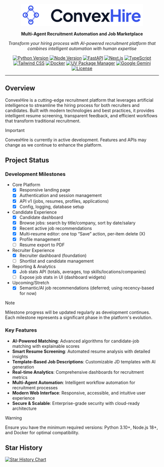 <div align="center">
  <picture>
    <source media="(prefers-color-scheme: dark)" srcset="docs/ConvexHire.png" />
    <source media="(prefers-color-scheme: light)" srcset="docs/ConvexHire_transparent.png" />
    <img src="docs/ConvexHire_transparent.png" alt="ConvexHire Logo" width="400"/>
  </picture>
  
  **Multi-Agent Recruitment Automation and Job Marketplace**
  
  *Transform your hiring process with AI-powered recruitment platform that combines intelligent automation with human expertise*

  [![Python Version](https://img.shields.io/badge/python-3.10+-blue.svg)](https://www.python.org/downloads/)
  [![Node Version](https://img.shields.io/badge/node-18+-green.svg)](https://nodejs.org/)
  [![FastAPI](https://img.shields.io/badge/FastAPI-0.116+-009688.svg?logo=fastapi)](https://fastapi.tiangolo.com/)
  [![Next.js](https://img.shields.io/badge/Next.js-15+-000000.svg?logo=next.js)](https://nextjs.org/)
  [![TypeScript](https://img.shields.io/badge/TypeScript-5.8+-3178C6.svg?logo=typescript)](https://www.typescriptlang.org/)
  [![Tailwind CSS](https://img.shields.io/badge/Tailwind_CSS-3.4+-38B2AC.svg?logo=tailwind-css)](https://tailwindcss.com/)
  [![Docker](https://img.shields.io/badge/Docker-Ready-2496ED.svg?logo=docker)](https://www.docker.com/)
  [![UV Package Manager](https://img.shields.io/badge/UV-Package_Manager-FF6B35.svg)](https://github.com/astral-sh/uv)
  [![Google Gemini](https://img.shields.io/badge/Google_Gemini-1.36+-4285F4.svg?logo=google)](https://ai.google.dev/)
  [![License](https://img.shields.io/badge/License-MIT-yellow.svg)](LICENSE)
  
</div>

---

## Overview

ConvexHire is a cutting-edge recruitment platform that leverages artificial intelligence to streamline the hiring process for both recruiters and candidates. Built with modern technologies and best practices, it provides intelligent resume screening, transparent feedback, and efficient workflows that transform traditional recruitment.

> [!IMPORTANT]  
> ConvexHire is currently in active development. Features and APIs may change as we continue to enhance the platform.

## Project Status

### Development Milestones

- Core Platform
  - [x] Responsive landing page
  - [x] Authentication and session management
  - [x] API v1 (jobs, resumes, profiles, applications)
  - [x] Config, logging, database setup

- Candidate Experience
  - [x] Candidate dashboard
  - [x] Browse jobs: search by title/company, sort by date/salary
  - [x] Recent active job recommendations
  - [x] Multi‑resume editor: one top “Save” action, per‑item delete (X)
  - [x] Profile management
  - [ ] Resume export to PDF

- Recruiter Experience
  - [x] Recruiter dashboard (foundation)
  - [ ] Shortlist and candidate management

- Reporting & Analytics
  - [x] Job stats API (totals, averages, top skills/locations/companies)
  - [ ] Expose job stats in UI (dashboard widgets)

- Upcoming/Stretch
  - [x] Semantic/AI job recommendations (deferred; using recency-based for now)

> [!NOTE]  
> Milestone progress will be updated regularly as development continues. Each milestone represents a significant phase in the platform's evolution.

### Key Features

- **AI-Powered Matching**: Advanced algorithms for candidate-job matching with explainable scores
- **Smart Resume Screening**: Automated resume analysis with detailed insights
- **Template-Based Job Descriptions**: Customizable JD templates with AI generation
- **Real-time Analytics**: Comprehensive dashboards for recruitment metrics
- **Multi-Agent Automation**: Intelligent workflow automation for recruitment processes
- **Modern Web Interface**: Responsive, accessible, and intuitive user experience
- **Secure & Scalable**: Enterprise-grade security with cloud-ready architecture

> [!WARNING]  
> Ensure you have the minimum required versions: Python 3.10+, Node.js 18+, and Docker for optimal compatibility.

## Star History

<a href="https://www.star-history.com/#devrahulbanjara/ConvexHire&Date">
 <picture>
   <source media="(prefers-color-scheme: dark)" srcset="https://api.star-history.com/svg?repos=devrahulbanjara/ConvexHire&type=Date&theme=dark" />
   <source media="(prefers-color-scheme: light)" srcset="https://api.star-history.com/svg?repos=devrahulbanjara/ConvexHire&type=Date" />
   <img alt="Star History Chart" src="https://api.star-history.com/svg?repos=devrahulbanjara/ConvexHire&type=Date" />
 </picture>
</a>
